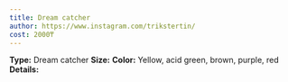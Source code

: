 ```yaml
---
title: Dream catcher
author: https://www.instagram.com/trikstertin/
cost: 2000₸
---
```

**Type:** Dream catcher
**Size:**
**Color:** Yellow, acid green, brown, purple, red
**Details:**
